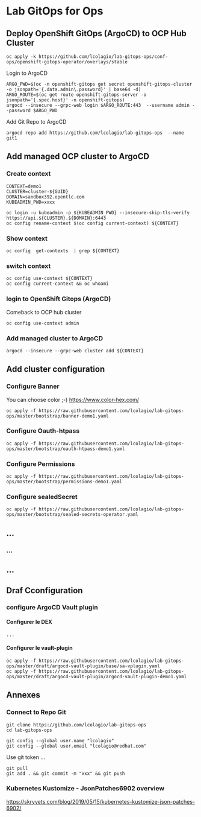 # Lab GitOps for Ops


## Deploy OpenShift GitOps (ArgoCD) to OCP Hub Cluster

```
oc apply -k https://github.com/lcolagio/lab-gitops-ops/conf-ops/openshift-gitops-operator/overlays/stable
```


Login to ArgoCD
```
ARGO_PWD=$(oc -n openshift-gitops get secret openshift-gitops-cluster -o jsonpath='{.data.admin\.password}' | base64 -d)
ARGO_ROUTE=$(oc get route openshift-gitops-server -o jsonpath='{.spec.host}' -n openshift-gitops)
argocd --insecure --grpc-web login $ARGO_ROUTE:443  --username admin --password $ARGO_PWD
```

Add Git Repo to ArgoCD
```
argocd repo add https://github.com/lcolagio/lab-gitops-ops  --name git1
```


## Add managed OCP cluster to ArgoCD

### Create context

<!-- ```
CONTEXT=ocp-lab1
CLUSTER=ocp-lab1
DOMAIN=dev.redlabclub.eu
KUBEADMIN_PWD=xxxx

oc login -u kubeadmin -p ${KUBEADMIN_PWD} --insecure-skip-tls-verify https://api.${CLUSTER}.${DOMAIN}:6443
oc config rename-context $(oc config current-context) ${CONTEXT}
``` -->

```
CONTEXT=demo1
CLUSTER=cluster-${GUID}
DOMAIN=sandbox392.opentlc.com
KUBEADMIN_PWD=xxxx

oc login -u kubeadmin -p ${KUBEADMIN_PWD} --insecure-skip-tls-verify https://api.${CLUSTER}.${DOMAIN}:6443
oc config rename-context $(oc config current-context) ${CONTEXT}
```

### Show context

```
oc config  get-contexts  | grep ${CONTEXT}
```

### switch context
```
oc config use-context ${CONTEXT}
oc config current-context && oc whoami
```

### login to OpenShift Gitops (ArgoCD)

Comeback to OCP hub cluster
```
oc config use-context admin
```

### Add managed cluster to ArgoCD
```
argocd --insecure --grpc-web cluster add ${CONTEXT}
```


<!-- ```  ``` -->
<!-- ```  ``` -->
<!-- ```  ``` -->

## Add cluster configuration


### Configure Banner

You can choose color ;-)
https://www.color-hex.com/

```
oc apply -f https://raw.githubusercontent.com/lcolagio/lab-gitops-ops/master/bootstrap/banner-demo1.yaml
```

### Configure Oauth-htpass

```
oc apply -f https://raw.githubusercontent.com/lcolagio/lab-gitops-ops/master/bootstrap/oauth-htpass-demo1.yaml
```

### Configure Permissions

```
oc apply -f https://raw.githubusercontent.com/lcolagio/lab-gitops-ops/master/bootstrap/permissions-demo1.yaml
```



### Configure sealedSecret

```
oc apply -f https://raw.githubusercontent.com/lcolagio/lab-gitops-ops/master/bootstrap/sealed-secrets-operator.yaml
```

<!-- ```
oc apply -k https://github.com/lcolagio/lab-gitops-ops/conf-ops/sealed-secrets-operator/base
``` -->
## 

## ...

### ...

## ...

## Draf Cconfiguration

### configure ArgoCD Vault plugin

#### Configurer le DEX
```
...
```

#### Configurer le vault-plugin

```
oc apply -f https://raw.githubusercontent.com/lcolagio/lab-gitops-ops/master/draft/argocd-vault-plugin/base/sa-vplugin.yaml
oc apply -f https://raw.githubusercontent.com/lcolagio/lab-gitops-ops/master/draft/argocd-vault-plugin/argocd-vault-plugin-demo1.yaml

```

<!-- ```  ``` -->
<!-- ```  ``` -->
<!-- ```  ``` -->

## Annexes

### Connect to Repo Git

````
git clone https://github.com/lcolagio/lab-gitops-ops
cd lab-gitops-ops

git config --global user.name "lcolagio"
git config --global user.email "lcolagio@redhat.com"
````

Use git token ...
```
git pull
git add . && git commit -m "xxx" && git push
```

### Kubernetes Kustomize - JsonPatches6902 overview

https://skryvets.com/blog/2019/05/15/kubernetes-kustomize-json-patches-6902/